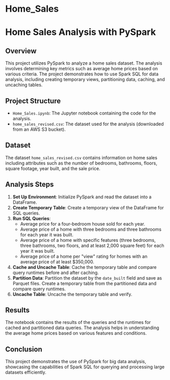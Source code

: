 # Home_Sales
# Home Sales Analysis with PySpark

## Overview
This project utilizes PySpark to analyze a home sales dataset. The analysis involves determining key metrics such as average home prices based on various criteria. The project demonstrates how to use Spark SQL for data analysis, including creating temporary views, partitioning data, caching, and uncaching tables.

## Project Structure
- `Home_Sales.ipynb`: The Jupyter notebook containing the code for the analysis.
- `home_sales_revised.csv`: The dataset used for the analysis (downloaded from an AWS S3 bucket).

## Dataset
The dataset `home_sales_revised.csv` contains information on home sales including attributes such as the number of bedrooms, bathrooms, floors, square footage, year built, and the sale price.

## Analysis Steps

1. **Set Up Environment**: Initialize PySpark and read the dataset into a DataFrame.
2. **Create Temporary Table**: Create a temporary view of the DataFrame for SQL queries.
3. **Run SQL Queries**:
   - Average price for a four-bedroom house sold for each year.
   - Average price of a home with three bedrooms and three bathrooms for each year it was built.
   - Average price of a home with specific features (three bedrooms, three bathrooms, two floors, and at least 2,000 square feet) for each year it was built.
   - Average price of a home per "view" rating for homes with an average price of at least $350,000.
4. **Cache and Uncache Table**: Cache the temporary table and compare query runtimes before and after caching.
5. **Partition Data**: Partition the dataset by the `date_built` field and save as Parquet files. Create a temporary table from the partitioned data and compare query runtimes.
6. **Uncache Table**: Uncache the temporary table and verify.

## Results

The notebook contains the results of the queries and the runtimes for cached and partitioned data queries. The analysis helps in understanding the average home prices based on various features and conditions.

## Conclusion
This project demonstrates the use of PySpark for big data analysis, showcasing the capabilities of Spark SQL for querying and processing large datasets efficiently.
